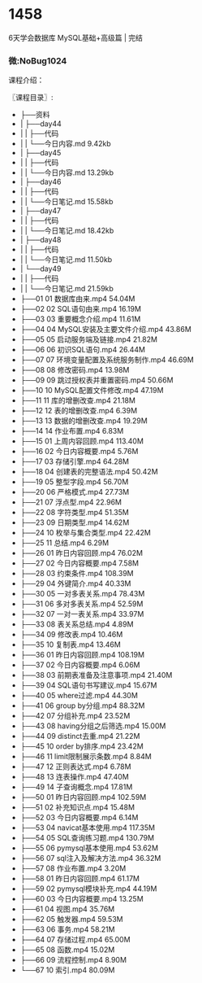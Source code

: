 # 1458
6天学会数据库 MySQL基础+高级篇 | 完结
### 微:NoBug1024 


课程介绍：

〖课程目录〗:      


- ├──资料  
- |   ├──day44  
- |   |   ├──代码  
- |   |   └──今日内容.md  9.42kb
- |   ├──day45  
- |   |   ├──代码  
- |   |   └──今日内容.md  13.29kb
- |   ├──day46  
- |   |   ├──代码  
- |   |   └──今日笔记.md  15.58kb
- |   ├──day47  
- |   |   ├──代码  
- |   |   └──今日笔记.md  18.42kb
- |   ├──day48  
- |   |   ├──代码  
- |   |   └──今日笔记.md  11.50kb
- |   └──day49  
- |   |   ├──代码  
- |   |   └──今日笔记.md  21.59kb
- ├──01 01 数据库由来.mp4  54.04M
- ├──02 02 SQL语句由来.mp4  16.19M
- ├──03 03 重要概念介绍.mp4  11.61M
- ├──04 04 MySQL安装及主要文件介绍.mp4  43.86M
- ├──05 05 启动服务端及链接.mp4  21.82M
- ├──06 06 初识SQL语句.mp4  26.44M
- ├──07 07 环境变量配置及系统服务制作.mp4  46.69M
- ├──08 08 修改密码.mp4  13.98M
- ├──09 09 跳过授权表并重置密码.mp4  50.66M
- ├──10 10 MySQL配置文件修改.mp4  47.19M
- ├──11 11 库的增删改查.mp4  21.18M
- ├──12 12 表的增删改查.mp4  6.39M
- ├──13 13 数据的增删改查.mp4  19.29M
- ├──14 14 作业布置.mp4  6.83M
- ├──15 01 上周内容回顾.mp4  113.40M
- ├──16 02 今日内容概要.mp4  5.76M
- ├──17 03 存储引擎.mp4  64.28M
- ├──18 04 创建表的完整语法.mp4  50.42M
- ├──19 05 整型字段.mp4  56.70M
- ├──20 06 严格模式.mp4  27.73M
- ├──21 07 浮点型.mp4  22.96M
- ├──22 08 字符类型.mp4  51.35M
- ├──23 09 日期类型.mp4  14.62M
- ├──24 10 枚举与集合类型.mp4  22.42M
- ├──25 11 总结.mp4  6.29M
- ├──26 01 昨日内容回顾.mp4  76.02M
- ├──27 02 今日内容概要.mp4  7.58M
- ├──28 03 约束条件.mp4  108.39M
- ├──29 04 外键简介.mp4  40.33M
- ├──30 05 一对多表关系.mp4  78.43M
- ├──31 06 多对多表关系.mp4  52.59M
- ├──32 07 一对一表关系.mp4  33.97M
- ├──33 08 表关系总结.mp4  4.89M
- ├──34 09 修改表.mp4  10.46M
- ├──35 10 复制表.mp4  13.46M
- ├──36 01 昨日内容回顾.mp4  108.19M
- ├──37 02 今日内容概要.mp4  6.06M
- ├──38 03 前期表准备及注意事项.mp4  21.40M
- ├──39 04 SQL语句书写建议.mp4  15.67M
- ├──40 05 where过滤.mp4  44.30M
- ├──41 06 group by分组.mp4  88.32M
- ├──42 07 分组补充.mp4  23.52M
- ├──43 08 having分组之后筛选.mp4  15.00M
- ├──44 09 distinct去重.mp4  21.22M
- ├──45 10 order by排序.mp4  23.42M
- ├──46 11 limit限制展示条数.mp4  8.84M
- ├──47 12 正则表达式.mp4  6.78M
- ├──48 13 连表操作.mp4  47.40M
- ├──49 14 子查询概念.mp4  17.81M
- ├──50 01 昨日内容回顾.mp4  102.59M
- ├──51 02 补充知识点.mp4  15.48M
- ├──52 03 今日内容概要.mp4  6.14M
- ├──53 04 navicat基本使用.mp4  117.35M
- ├──54 05 SQL查询练习题.mp4  130.79M
- ├──55 06 pymysql基本使用.mp4  53.62M
- ├──56 07 sql注入及解决方法.mp4  36.32M
- ├──57 08 作业布置.mp4  3.20M
- ├──58 01 昨日内容回顾.mp4  61.17M
- ├──59 02 pymysql模块补充.mp4  44.19M
- ├──60 03 今日内容概要.mp4  13.25M
- ├──61 04 视图.mp4  35.76M
- ├──62 05 触发器.mp4  59.53M
- ├──63 06 事务.mp4  58.21M
- ├──64 07 存储过程.mp4  65.00M
- ├──65 08 函数.mp4  15.02M
- ├──66 09 流程控制.mp4  8.90M
- └──67 10 索引.mp4  80.09M
